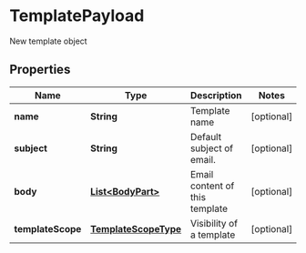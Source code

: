 

# TemplatePayload

New template object
## Properties

Name | Type | Description | Notes
------------ | ------------- | ------------- | -------------
**name** | **String** | Template name |  [optional]
**subject** | **String** | Default subject of email. |  [optional]
**body** | [**List&lt;BodyPart&gt;**](BodyPart.md) | Email content of this template |  [optional]
**templateScope** | [**TemplateScopeType**](TemplateScopeType.md) | Visibility of a template |  [optional]



